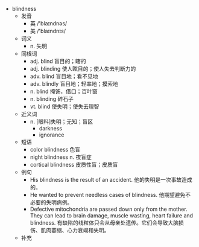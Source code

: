 - blindness
  - 发音
    - 英 /'blaɪndnəs/
    - 美 /'blaɪndnɪs/
  - 词义
    - n. 失明
  - 同根词
    - adj. blind 盲目的；瞎的
    - adj. blinding 使人眩目的；使人失去判断力的
    - adv. blind 盲目地；看不见地
    - adv. blindly 盲目地；轻率地；摸索地
    - n. blind 掩饰，借口；百叶窗
    - n. blinding 碎石子
    - vt. blind 使失明；使失去理智
  - 近义词
    - n. [眼科]失明；无知；盲区
      - darkness
      - ignorance
  - 短语
    - color blindness 色盲
    - night blindness n. 夜盲症
    - cortical blindness 皮质性盲；皮质盲
  - 例句
    - His blindness is the result of an accident. 他的失明是一次事故造成的。
    - He wanted to prevent needless cases of blindness. 他期望避免不必要的失明病例。
    - Defective mitochondria are passed down only from the mother. They can lead to brain damage, muscle wasting, heart failure and blindness. 有缺陷的线粒体只会从母亲处遗传。它们会导致大脑损伤、肌肉萎缩、心力衰竭和失明。
  - 补充
